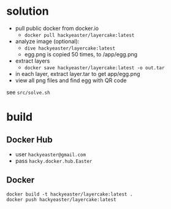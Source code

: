 # solution
- pull public docker from docker.io
    - `docker pull hackyeaster/layercake:latest`
- analyze image (optional):
    - `dive hackyeaster/layercake:latest`
    - egg.png is copied 50 times, to /app/egg.png
- extract layers
    - `docker save hackyeaster/layercake:latest -o out.tar`
- in each layer, extract layer.tar to get app/egg.png
- view all png files and find egg with QR code

see `src/solve.sh`

# build

## Docker Hub 
- user `hackyeaster@gmail.com`
- pass `hacky.docker.hub.Easter`

## Docker
```
docker build -t hackyeaster/layercake:latest .
docker push hackyeaster/layercake:latest
```